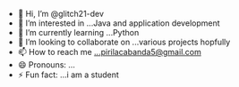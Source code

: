 - 👋 Hi, I’m @glitch21-dev
- 👀 I’m interested in ...Java and application development
- 🌱 I’m currently learning ...Python
- 💞️ I’m looking to collaborate on ...various projects hopfully
- 📫 How to reach me ...pirilacabanda5@gmail.com
- 😄 Pronouns: ...
- ⚡ Fun fact: ...i am a student

<!---
glitch21-dev/glitch21-dev is a ✨ special ✨ repository because its `README.md` (this file) appears on your GitHub profile.
You can click the Preview link to take a look at your changes.
--->
